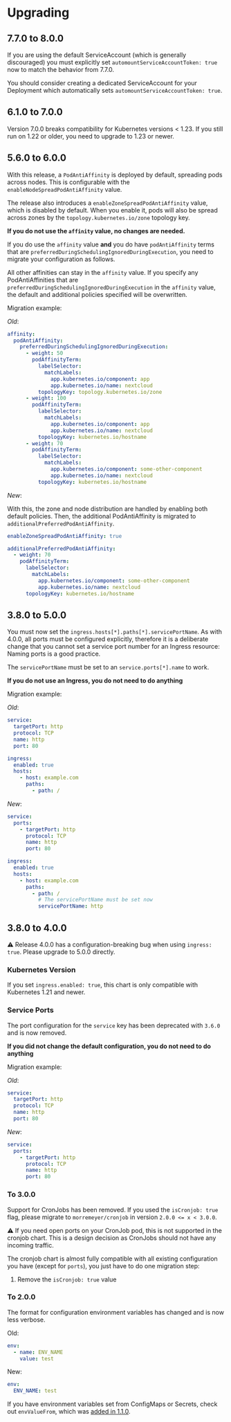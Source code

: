 # Upgrading

## 7.7.0 to 8.0.0

If you are using the default ServiceAccount (which is generally discouraged) you must explicitly set `automountServiceAccountToken: true` now to match the behavior from 7.7.0.

You should consider creating a dedicated ServiceAccount for your Deployment which automatically sets `automountServiceAccountToken: true`.

## 6.1.0 to 7.0.0

Version 7.0.0 breaks compatibility for Kubernetes versions < 1.23.
If you still run on 1.22 or older, you need to upgrade to 1.23 or newer.

## 5.6.0 to 6.0.0

With this release, a `PodAntiAffinity` is deployed by default, spreading pods across nodes. This is configurable with the `enableNodeSpreadPodAntiAffinity` value.

The release also introduces a `enableZoneSpreadPodAntiAffinity` value, which is disabled by default. When you enable it, pods will also be spread across zones by the `topology.kubernetes.io/zone` topology key.

**If you do not use the `affinity` value, no changes are needed.**

If you do use the `affinity` value **and** you do have `podAntiAffinity` terms that are `preferredDuringSchedulingIgnoredDuringExecution`, you need to migrate your configuration as follows.

All other affinities can stay in the `affinity` value. If you specify any PodAntiAffinities that are `preferredDuringSchedulingIgnoredDuringExecution` in the `affinity` value, the default and additional policies specified will be overwritten.

Migration example:

_Old_:

```yaml
affinity:
  podAntiAffinity:
    preferredDuringSchedulingIgnoredDuringExecution:
      - weight: 50
        podAffinityTerm:
          labelSelector:
            matchLabels:
              app.kubernetes.io/component: app
              app.kubernetes.io/name: nextcloud
          topologyKey: topology.kubernetes.io/zone
      - weight: 100
        podAffinityTerm:
          labelSelector:
            matchLabels:
              app.kubernetes.io/component: app
              app.kubernetes.io/name: nextcloud
          topologyKey: kubernetes.io/hostname
      - weight: 70
        podAffinityTerm:
          labelSelector:
            matchLabels:
              app.kubernetes.io/component: some-other-component
              app.kubernetes.io/name: nextcloud
          topologyKey: kubernetes.io/hostname
```

_New_:

With this, the zone and node distribution are handled by enabling both default policies.
Then, the additional PodAntiAffinity is migrated to `additionalPreferredPodAntiAffinity`.

```yaml
enableZoneSpreadPodAntiAffinity: true

additionalPreferredPodAntiAffinity:
  - weight: 70
    podAffinityTerm:
      labelSelector:
        matchLabels:
          app.kubernetes.io/component: some-other-component
          app.kubernetes.io/name: nextcloud
      topologyKey: kubernetes.io/hostname
```

## 3.8.0 to 5.0.0

You must now set the `ingress.hosts[*].paths[*].servicePortName`. As with 4.0.0, all ports must be configured explicitly,
therefore it is a deliberate change that you cannot set a service port number for an Ingress resource: Naming ports is a good practice.

The `servicePortName` must be set to an `service.ports[*].name` to work.

**If you do not use an Ingress, you do not need to do anything**

Migration example:

_Old_:

```yaml
service:
  targetPort: http
  protocol: TCP
  name: http
  port: 80

ingress:
  enabled: true
  hosts:
    - host: example.com
      paths:
        - path: /
```

_New_:

```yaml
service:
  ports:
    - targetPort: http
      protocol: TCP
      name: http
      port: 80

ingress:
  enabled: true
  hosts:
    - host: example.com
      paths:
        - path: /
          # The servicePortName must be set now
          servicePortName: http
```

## 3.8.0 to 4.0.0

:warning: Release 4.0.0 has a configuration-breaking bug when using `ingress: true`. Please upgrade to 5.0.0 directly.

### Kubernetes Version

If you set `ingress.enabled: true`, this chart is only compatible with Kubernetes 1.21 and newer.

### Service Ports

The port configuration for the `service` key has been deprecated with `3.6.0` and is now removed.

**If you did not change the default configuration, you do not need to do anything**

Migration example:

_Old_:

```yaml
service:
  targetPort: http
  protocol: TCP
  name: http
  port: 80
```

_New_:

```yaml
service:
  ports:
    - targetPort: http
      protocol: TCP
      name: http
      port: 80
```

### To 3.0.0

Support for CronJobs has been removed. If you used the `isCronjob: true` flag, please migrate to `morremeyer/cronjob` in version `2.0.0 <= x < 3.0.0`.

:warning: If you need open ports on your CronJob pod, this is not supported in the cronjob chart. This is a design decision as CronJobs should not have any incoming traffic.

The cronjob chart is almost fully compatible with all existing configuration you have (except for `ports`), you just have to do one migration step:

1. Remove the `isCronjob: true` value

### To 2.0.0

The format for configuration environment variables has changed and is now less verbose.

Old:

```yaml
env:
  - name: ENV_NAME
    value: test
```

New:

```yaml
env:
  ENV_NAME: test
```

If you have environment variables set from ConfigMaps or Secrets, check out `envValueFrom`, which was [added in 1.1.0](https://github.com/morremeyer/charts/commit/a2b767f91b8f921bbd81abcb37648a6724ebb1db).
